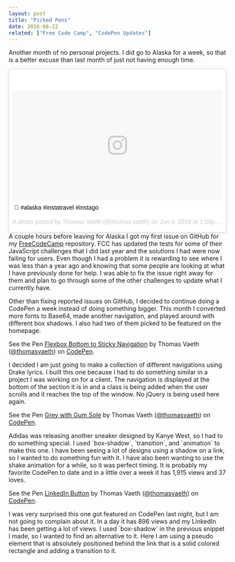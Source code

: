 ```yaml
---
layout: post
title: "Picked Pens"
date: 2016-06-22
related: ["Free Code Camp", "CodePen Updates"]
---
```

Another month of no personal projects. I did go to Alaska for a week, so that is a better excuse than last month of just not having enough time.
<blockquote class="instagram-media" data-instgrm-captioned data-instgrm-version="7" style=" background:#FFF; border:0; border-radius:3px; box-shadow:0 0 1px 0 rgba(0,0,0,0.5),0 1px 10px 0 rgba(0,0,0,0.15); margin: 1px; max-width:658px; padding:0; width:99.375%; width:-webkit-calc(100% - 2px); width:calc(100% - 2px);"><div style="padding:8px;"> <div style=" background:#F8F8F8; line-height:0; margin-top:40px; padding:26.1574074074% 0; text-align:center; width:100%;"> <div style=" background:url(data:image/png;base64,iVBORw0KGgoAAAANSUhEUgAAACwAAAAsCAMAAAApWqozAAAABGdBTUEAALGPC/xhBQAAAAFzUkdCAK7OHOkAAAAMUExURczMzPf399fX1+bm5mzY9AMAAADiSURBVDjLvZXbEsMgCES5/P8/t9FuRVCRmU73JWlzosgSIIZURCjo/ad+EQJJB4Hv8BFt+IDpQoCx1wjOSBFhh2XssxEIYn3ulI/6MNReE07UIWJEv8UEOWDS88LY97kqyTliJKKtuYBbruAyVh5wOHiXmpi5we58Ek028czwyuQdLKPG1Bkb4NnM+VeAnfHqn1k4+GPT6uGQcvu2h2OVuIf/gWUFyy8OWEpdyZSa3aVCqpVoVvzZZ2VTnn2wU8qzVjDDetO90GSy9mVLqtgYSy231MxrY6I2gGqjrTY0L8fxCxfCBbhWrsYYAAAAAElFTkSuQmCC); display:block; height:44px; margin:0 auto -44px; position:relative; top:-22px; width:44px;"></div></div> <p style=" margin:8px 0 0 0; padding:0 4px;"> <a href="https://www.instagram.com/p/BGPsWilC8Zr/" style=" color:#000; font-family:Arial,sans-serif; font-size:14px; font-style:normal; font-weight:normal; line-height:17px; text-decoration:none; word-wrap:break-word;" target="_blank">💯 #alaska #instatravel #instago</a></p> <p style=" color:#c9c8cd; font-family:Arial,sans-serif; font-size:14px; line-height:17px; margin-bottom:0; margin-top:8px; overflow:hidden; padding:8px 0 7px; text-align:center; text-overflow:ellipsis; white-space:nowrap;">A photo posted by Thomas Vaeth (@thomas.vaeth) on <time style=" font-family:Arial,sans-serif; font-size:14px; line-height:17px;" datetime="2016-06-04T20:00:46+00:00">Jun 4, 2016 at 1:00pm PDT</time></p></div></blockquote> <script async defer src="//platform.instagram.com/en_US/embeds.js"></script>
A couple hours before leaving for Alaska I got my first issue on GitHub for my <a href="https://github.com/thomasvaeth/freecodecamp" target="_blank">FreeCodeCamp</a> repository. FCC has updated the tests for some of their JavaScript challenges that I did last year and the solutions I had were now failing for users. Even though I had a problem it is rewarding to see where I was less than a year ago and knowing that some people are looking at what I have previously done for help. I was able to fix the issue right away for them and plan to go through some of the other challenges to update what I currently have.

Other than fixing reported issues on GitHub, I decided to continue doing a CodePen a week instead of doing something bigger. This month I converted more fonts to Base64, made another navigation, and played around with different box shadows. I also had two of them picked to be featured on the homepage.
<p data-height="500" data-theme-id="0" data-slug-hash="vKYXVP" data-default-tab="result" data-user="thomasvaeth" data-embed-version="2" class="codepen">See the Pen <a href="http://codepen.io/thomasvaeth/pen/vKYXVP/">Flexbox Bottom to Sticky Navigation</a> by Thomas Vaeth (<a href="http://codepen.io/thomasvaeth">@thomasvaeth</a>) on <a href="http://codepen.io">CodePen</a>.</p>
<script async src="//assets.codepen.io/assets/embed/ei.js"></script>
I decided I am just going to make a collection of different navigations using Drake lyrics. I built this one because I had to do something similar in a project I was working on for a client. The navigation is displayed at the bottom of the section it is in and a class is being added when the user scrolls and it reaches the top of the window. No jQuery is being used here again.
<p data-height="700" data-theme-id="0" data-slug-hash="beEzOX" data-default-tab="result" data-user="thomasvaeth" data-embed-version="2" class="codepen">See the Pen <a href="http://codepen.io/thomasvaeth/pen/beEzOX/">Grey with Gum Sole</a> by Thomas Vaeth (<a href="http://codepen.io/thomasvaeth">@thomasvaeth</a>) on <a href="http://codepen.io">CodePen</a>.</p>
<script async src="//assets.codepen.io/assets/embed/ei.js"></script>
Adidas was releasing another sneaker designed by Kanye West, so I had to do something special. I used `box-shadow`, `transition`, and `animation` to make this one. I have been seeing a lot of designs using a shadow on a link, so I wanted to do something fun with it. I have also been wanting to use the shake animation for a while, so it was perfect timing. It is probably my favorite CodePen to date and in a little over a week it has 1,915 views and 37 loves.
<p data-height="400" data-theme-id="0" data-slug-hash="rLMEXy" data-default-tab="result" data-user="thomasvaeth" data-embed-version="2" class="codepen">See the Pen <a href="http://codepen.io/thomasvaeth/pen/rLMEXy/">LinkedIn Button</a> by Thomas Vaeth (<a href="http://codepen.io/thomasvaeth">@thomasvaeth</a>) on <a href="http://codepen.io">CodePen</a>.</p>
<script async src="//assets.codepen.io/assets/embed/ei.js"></script>
I was very surprised this one got featured on CodePen last night, but I am not going to complain about it. In a day it has 896 views and my LinkedIn has been getting a lot of views. I used `box-shadow` in the previous snippet I made, so I wanted to find an alternative to it. Here I am using a pseudo element that is absolutely positioned behind the link that is a solid colored rectangle and adding a transition to it.
